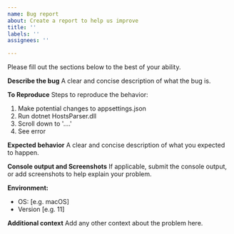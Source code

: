 ```yaml
---
name: Bug report
about: Create a report to help us improve
title: ''
labels: ''
assignees: ''

---
```


Please fill out the sections below to the best of your ability.

**Describe the bug**
A clear and concise description of what the bug is.

**To Reproduce**
Steps to reproduce the behavior:
1. Make potential changes to appsettings.json
2. Run dotnet HostsParser.dll
3. Scroll down to '....'
4. See error

**Expected behavior**
A clear and concise description of what you expected to happen.

**Console output and Screenshots**
If applicable, submit the console output, or add screenshots to help explain your problem.

**Environment:**
 - OS: [e.g. macOS]
 - Version [e.g. 11]

**Additional context**
Add any other context about the problem here.
